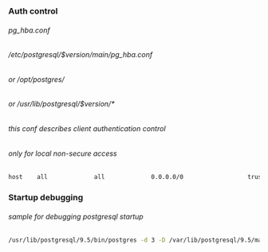 ### Auth control
###### pg_hba.conf
###### /etc/postgresql/$version/main/pg_hba.conf
###### or /opt/postgres/
###### or /usr/lib/postgresql/$version/*
###### this conf describes client authentication control
###### only for local non-secure access

```bash 
host    all             all             0.0.0.0/0                  trust
```

### Startup debugging 
###### sample for debugging postgresql startup

```bash
/usr/lib/postgresql/9.5/bin/postgres -d 3 -D /var/lib/postgresql/9.5/main -c config_file=/etc/postgresql/9.5/main/postgresql.conf
```
